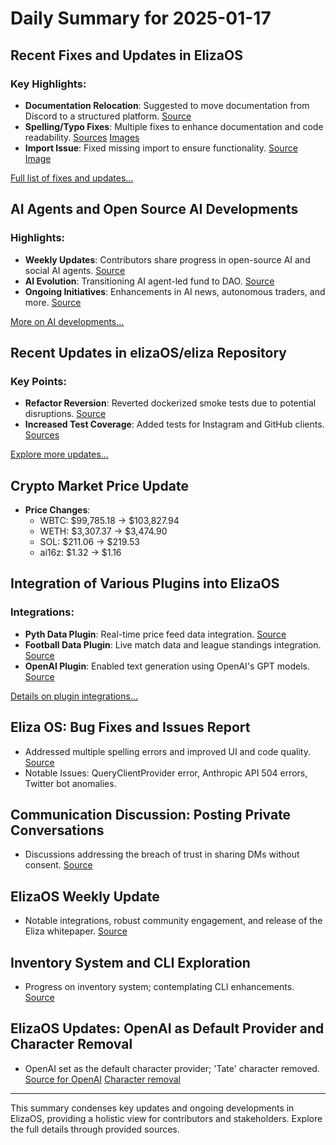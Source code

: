 # Daily Summary for 2025-01-17

## Recent Fixes and Updates in ElizaOS

### Key Highlights:
- **Documentation Relocation**: Suggested to move documentation from Discord to a structured platform. [Source](https://twitter.com/dankvr/status/1880379799647957220)
- **Spelling/Typo Fixes**: Multiple fixes to enhance documentation and code readability. [Sources](https://github.com/elizaOS/eliza/commit/ba4752b1cc251dc09c0328b210add4a16d8ed608) [Images](https://opengraph.githubassets.com/1/elizaOS/eliza/commit/ba4752b1cc251dc09c0328b210add4a16d8ed608)
- **Import Issue**: Fixed missing import to ensure functionality. [Source](https://github.com/elizaOS/eliza/pull/2444) [Image](https://opengraph.githubassets.com/1/elizaOS/eliza/pull/2444)

[Full list of fixes and updates...](#)

## AI Agents and Open Source AI Developments

### Highlights:
- **Weekly Updates**: Contributors share progress in open-source AI and social AI agents. [Source](https://twitter.com/ai16zdao/status/1880340455596126729)
- **AI Evolution**: Transitioning AI agent-led fund to DAO. [Source](https://twitter.com/dankvr/status/1880329707260105043)
- **Ongoing Initiatives**: Enhancements in AI news, autonomous traders, and more. [Source](https://twitter.com/dankvr/status/1880325125238845841)

[More on AI developments...](#)

## Recent Updates in elizaOS/eliza Repository

### Key Points:
- **Refactor Reversion**: Reverted dockerized smoke tests due to potential disruptions. [Source](https://github.com/elizaOS/eliza/commit/e28353c63b7848e251cb3f6a5f54af590a21dcf4)
- **Increased Test Coverage**: Added tests for Instagram and GitHub clients. [Sources](https://github.com/elizaOS/eliza/commit/5a85d7fd2742707f3c0ea2d20f0f3184213470b9)

[Explore more updates...](#)

## Crypto Market Price Update
- **Price Changes**: 
  - WBTC: $99,785.18 → $103,827.94
  - WETH: $3,307.37 → $3,474.90
  - SOL: $211.06 → $219.53
  - ai16z: $1.32 → $1.16

## Integration of Various Plugins into ElizaOS

### Integrations:
- **Pyth Data Plugin**: Real-time price feed data integration. [Source](https://github.com/elizaOS/eliza/commit/16f83b795e6085a30d5a0040b2b37f269d9f5010)
- **Football Data Plugin**: Live match data and league standings integration. [Source](https://github.com/elizaOS/eliza/pull/2461)
- **OpenAI Plugin**: Enabled text generation using OpenAI's GPT models. [Source](https://github.com/elizaOS/eliza/pull/2463)

[Details on plugin integrations...](#)

## Eliza OS: Bug Fixes and Issues Report
- Addressed multiple spelling errors and improved UI and code quality. [Source](https://github.com/elizaOS/eliza/pull/2447)
- Notable Issues: QueryClientProvider error, Anthropic API 504 errors, Twitter bot anomalies.

## Communication Discussion: Posting Private Conversations
- Discussions addressing the breach of trust in sharing DMs without consent. 
[Source](https://twitter.com/dankvr/status/1880307862276305229)

## ElizaOS Weekly Update
- Notable integrations, robust community engagement, and release of the Eliza whitepaper. [Source](https://twitter.com/dankvr/status/1880323756943634905)

## Inventory System and CLI Exploration
- Progress on inventory system; contemplating CLI enhancements. [Source](https://twitter.com/shawmakesmagic/status/1880195124573139245)

## ElizaOS Updates: OpenAI as Default Provider and Character Removal
- OpenAI set as the default character provider; 'Tate' character removed. [Source for OpenAI](https://github.com/elizaOS/eliza/commit/26f71ddb65e3ba5a1e2e29409342168b29d41854) [Character removal](https://github.com/elizaOS/eliza/pull/2425)

---

This summary condenses key updates and ongoing developments in ElizaOS, providing a holistic view for contributors and stakeholders. Explore the full details through provided sources.
